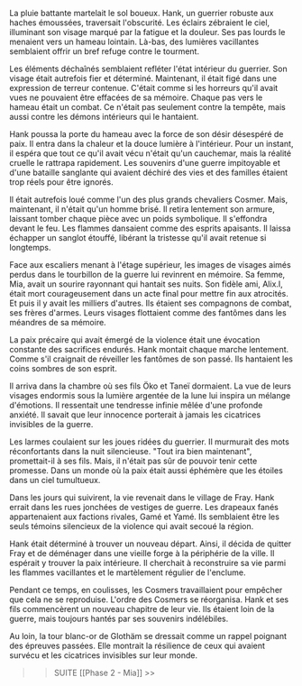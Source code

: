 
La pluie battante martelait le sol boueux. Hank, un guerrier robuste aux haches émoussées, traversait l'obscurité. Les éclairs zébraient le ciel, illuminant son visage marqué par la fatigue et la douleur. Ses pas lourds le menaient vers un hameau lointain. Là-bas, des lumières vacillantes semblaient offrir un bref refuge contre le tourment.

Les éléments déchaînés semblaient refléter l'état intérieur du guerrier. Son visage était autrefois fier et déterminé. Maintenant, il était figé dans une expression de terreur contenue. C'était comme si les horreurs qu'il avait vues ne pouvaient être effacées de sa mémoire. Chaque pas vers le hameau était un combat. Ce n'était pas seulement contre la tempête, mais aussi contre les démons intérieurs qui le hantaient.

Hank poussa la porte du hameau avec la force de son désir désespéré de paix. Il entra dans la chaleur et la douce lumière à l'intérieur. Pour un instant, il espéra que tout ce qu'il avait vécu n'était qu'un cauchemar, mais la réalité cruelle le rattrapa rapidement. Les souvenirs d'une guerre impitoyable et d'une bataille sanglante qui avaient déchiré des vies et des familles étaient trop réels pour être ignorés.

Il était autrefois loué comme l'un des plus grands chevaliers Cosmer. Mais, maintenant, il n'était qu'un homme brisé. Il retira lentement son armure, laissant tomber chaque pièce avec un poids symbolique. Il s'effondra devant le feu. Les flammes dansaient comme des esprits apaisants. Il laissa échapper un sanglot étouffé, libérant la tristesse qu'il avait retenue si longtemps.

Face aux escaliers menant à l'étage supérieur, les images de visages aimés perdus dans le tourbillon de la guerre lui revinrent en mémoire. Sa femme, Mia, avait un sourire rayonnant qui hantait ses nuits. Son fidèle ami, Alix.I, était mort courageusement dans un acte final pour mettre fin aux atrocités. Et puis il y avait les milliers d'autres. Ils étaient ses compagnons de combat, ses frères d'armes. Leurs visages flottaient comme des fantômes dans les méandres de sa mémoire.

La paix précaire qui avait émergé de la violence était une évocation constante des sacrifices endurés. Hank montait chaque marche lentement. Comme s'il craignait de réveiller les fantômes de son passé. Ils hantaient les coins sombres de son esprit.

Il arriva dans la chambre où ses fils Öko et Taneï dormaient. La vue de leurs visages endormis sous la lumière argentée de la lune lui inspira un mélange d'émotions. Il ressentait une tendresse infinie mêlée d'une profonde anxiété. Il savait que leur innocence porterait à jamais les cicatrices invisibles de la guerre.

Les larmes coulaient sur les joues ridées du guerrier. Il murmurait des mots réconfortants dans la nuit silencieuse. "Tout ira bien maintenant", promettait-il à ses fils. Mais, il n'était pas sûr de pouvoir tenir cette promesse. Dans un monde où la paix était aussi éphémère que les étoiles dans un ciel tumultueux.

Dans les jours qui suivirent, la vie revenait dans le village de Fray. Hank errait dans les rues jonchées de vestiges de guerre. Les drapeaux fanés appartenaient aux factions rivales, Gamé et Yamé. Ils semblaient être les seuls témoins silencieux de la violence qui avait secoué la région.

Hank était déterminé à trouver un nouveau départ. Ainsi, il décida de quitter Fray et de déménager dans une vieille forge à la périphérie de la ville. Il espérait y trouver la paix intérieure. Il cherchait à reconstruire sa vie parmi les flammes vacillantes et le martèlement régulier de l'enclume.

Pendant ce temps, en coulisses, les Cosmers  travaillaient pour empêcher que cela ne se reproduise. L'ordre des Cosmers se réorganisa. Hank et ses fils commencèrent un nouveau chapitre de leur vie. Ils étaient loin de la guerre, mais toujours hantés par ses souvenirs indélébiles.

Au loin, la tour blanc-or de Glothäm se dressait comme un rappel poignant des épreuves passées. Elle montrait la résilience de ceux qui avaient survécu et les cicatrices invisibles sur leur monde.

>> SUITE [[Phase 2 - Mia]]  >>
